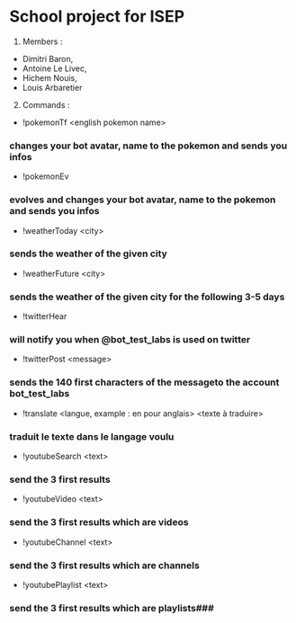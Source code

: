 # School project for ISEP
1. Members :
- Dimitri Baron,
- Antoine Le Livec,
- Hichem Nouis,
- Louis Arbaretier
2. Commands :
- !pokemonTf \<english pokemon name>
### changes your bot avatar, name to the pokemon and sends you infos
- !pokemonEv
### evolves and changes your bot avatar, name to the pokemon and sends you infos
- !weatherToday \<city>
### sends the weather of the given city
- !weatherFuture \<city>
### sends the weather of the given city for the following 3-5 days
- !twitterHear
### will notify you when @bot_test_labs is used on twitter
- !twitterPost \<message>
### sends the 140 first characters of the messageto the account bot_test_labs
- !translate <langue, example : en pour anglais> <texte à traduire>
### traduit le texte dans le langage voulu
- !youtubeSearch \<text>
### send the 3 first results
- !youtubeVideo \<text>
### send the 3 first results which are videos
- !youtubeChannel \<text>
### send the 3 first results which are channels
- !youtubePlaylist \<text>
### send the 3 first results which are playlists###
